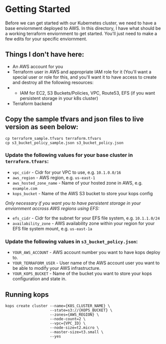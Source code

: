 # Getting Started
Before we can get started with our Kubernetes cluster, we need to have a base enviornment deployed to AWS.
In this directory, I have what should be a working terraform enviornment to get started. You'll just need to make a few edits for your specific enviornment.

## Things I don't have here:
* An AWS account for you
* Terraform user in AWS and appropriate IAM role for it (You'll want a special user or role for this, and you'll want it to have access to create and destroy all the following resources:
* * IAM for EC2, S3 Buckets/Policies, VPC, Route53, EFS (if you want persistent storage in your k8s cluster)
* Terraform backend

## Copy the sample tfvars and json files to live version as seen below:
```
cp terraform_sample.tfvars terraform.tfvars
cp s3_bucket_policy_sample.json s3_bucket_policy.json
```

### Update the following values for your base cluster in `terraform.tfvars`:
* `vpc_cidr`             - Cidr for your VPC to use, e.g. `10.1.0.0/16`
* `aws_region`           - AWS region, e.g. `us-east-1`
* `aws_hosted_zone_name` - Name of your hosted zone in AWS, e.g. `example.com`
* `kops_bucket`          - Name of the AWS S3 bucket to store your kops config

*Only necessary if you want you to have persistent storage in your enviornment accross AWS regions using EFS:*
* `efs_cidr`            - Cidr for the subnet for your EFS file system, e.g. `10.1.1.0/24`
* `availability_zone`   - AWS availability zone within your region for your EFS file system mount, e.g. `us-east-1a`

### Update the following values in `s3_bucket_policy.json`:
* `YOUR_AWS_ACCOUNT`    - AWS account number you want to have kops deploy to.
* `YOUR_TERRAFORM_USER` - User name of the AWS account user you want to be able to modify your AWS infrastructure.
* `YOUR_KOPS_BUCKET`    - Name of the bucket you want to store your kops configuration and state in.

## Running kops
```
kops create cluster --name={K8S_CLUSTER_NAME} \
                    --state=s3://{KOPS_BUCKET} \
                    --zones={AWS_REGION} \
                    --node-count=2 \
                    --vpc={VPC_ID} \
                    --node-size=t2.micro \
                    --master-size=t3.small \
                    --yes
```
